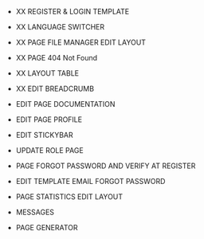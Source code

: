 - XX REGISTER & LOGIN TEMPLATE
- XX LANGUAGE SWITCHER
- XX PAGE FILE MANAGER EDIT LAYOUT
- XX PAGE 404 Not Found
- XX LAYOUT TABLE
- XX EDIT BREADCRUMB
- EDIT PAGE DOCUMENTATION
- EDIT PAGE PROFILE
- EDIT STICKYBAR
- UPDATE ROLE PAGE

- PAGE FORGOT PASSWORD AND VERIFY AT REGISTER
- EDIT TEMPLATE EMAIL FORGOT PASSWORD
- PAGE STATISTICS EDIT LAYOUT
- MESSAGES
- PAGE GENERATOR
